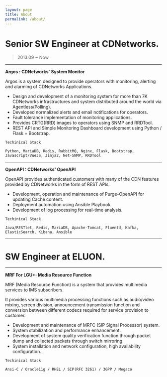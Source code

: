 ```yaml
---
layout: page
title: About
permalink: /about/
---
```


# Senior SW Engineer at CDNetworks. 

> 2013.09 ~ Now

---

__Argos : CDNetworks' System Monitor__

Argos is a system designed to provide operators with monitoring, alerting and alarming of CDNetworks Applications.

- Design and development of a monitoring system for more than 7K CDNetworks infrastructures and system distributed around the world via Agentless(Polling).
- Developed normalized alerts and email notifications for operators.
- Fault tolerance implementation of monitoring applications.
- Provides CRTG(RRD) images to operators using SNMP and RRDTool.
- REST API and Simple Monitoring Dashboard development using Python / Flask + Bootstrap.

```Techinical Stack```

```
Python, MariaDB, Redis, RabbitMQ, Nginx, Flask, Bootstrap, Javascript/VueJS, Jinja2, Net-SNMP, RRDTool
```

---

__OpenAPI : CDNetworks' OpenAPI__

OpenAPI provides authenticated customers with many of the CDN features provided by CDNetworks in the form of REST APIs.

- Development, operation and maintenance of Purge-OpenAPI for updating Cache content.
- Deployment automation using Ansible Playbook.
- Development of log processing for real-time analysis.

```Techinical Stack```

```
Java/RESTlet, Redis, MariaDB, Apache-Tomcat, Fluentd, Kafka, ElasticSearch, Kibana, Ansible
```

---

# SW Engineer at ELUON.

---

__MRF For LGU+: Media Resource Function__

MRF (Media Resource Function) is a system that provides multimedia services to IMS subscribers.

It provides various multimedia processing functions such as audio/video mixing, screen division, announcement transmission function and conversion between different codecs required for service provision to customer.

- Development and maintenance of MRFC (SIP Signal Processor) system.
- System stabilization and performance enhancement.
- Development of system quality verification function through packet dump and collected packets through switch mirroring.
- System installation and network configuration, high availability configuration.

```Techinical Stack```

```
Ansi-C / Oracle11g / RHEL / SIP(RFC 3261) / 3GPP / Megaco
```
